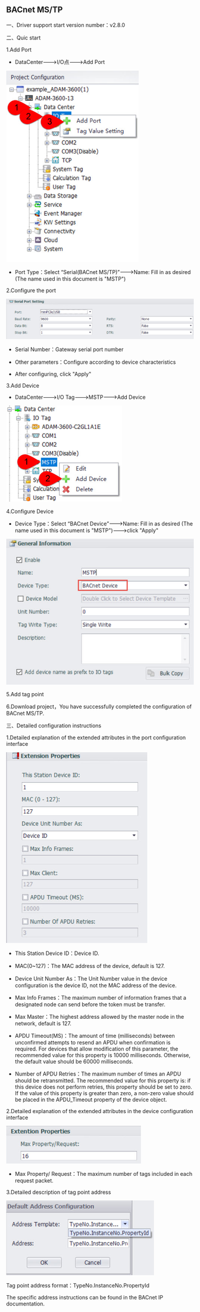 ## BACnet MS/TP

一、Driver support start version number：v2.8.0

二、Quic start

  1.Add Port


- DataCenter--->I/O点--->Add Port

![](MSTP_1.jpg)

- Port Type：Select “Serial(BACnet MS/TP)”--->Name: Fill in as desired (The name used in this document is "MSTP")


2.Configure the port

![](MSTP_2-1.jpg)

- Serial Number：Gateway serial port number

- Other parameters：Configure according to device characteristics
- After configuring, click "Apply"

3.Add Device

- DataCenter--->I/O Tag--->MSTP--->Add Device


![](MSTP_4.jpg)

4.Configure Device

- Device Type：Select “BACnet Device”--->Name: Fill in as desired (The name used in this document is "MSTP")--->click "Apply"


![](MSTP_5.jpg)

5.Add tag point

6.Download project，You have successfully completed the configuration of BACnet MS/TP.

三、Detailed configuration instructions

1.Detailed explanation of the extended attributes in the port configuration interface

![](MSTP_3.jpg)

- This Station Device ID：Device ID.

- MAC(0~127)：The MAC address of the device, default is 127.

- Device Unit Number As：The Unit Number value in the device configuration is the device ID, not the MAC address of the device.

- Max Info Frames：The maximum number of information frames that a designated node can send before the token must be transfer.

- Max Master：The highest address allowed by the master node in the network, default is 127.

- APDU Timeout(MS)：The amount of time (milliseconds) between unconfirmed attempts to resend an APDU when confirmation is required. For devices that allow modification of this parameter, the recommended value for this property is 10000 milliseconds. Otherwise, the default value should be 60000 milliseconds.

- Number of APDU Retries：The maximum number of times an APDU should be retransmitted. The recommended value for this property is: if this device does not perform retries, this property should be set to zero. If the value of this property is greater than zero, a non-zero value should be placed in the APDU_Timeout property of the device object.

2.Detailed explanation of the extended attributes in the device configuration interface

![](MSTP_5-1.jpg)

- Max Property/ Request：The maximum number of tags included in each request packet.

3.Detailed description of tag point address

![](MSTP_6-1.jpg)

Tag point address format：TypeNo.InstanceNo.PropertyId

The specific address instructions can be found in the BACnet IP documentation.

